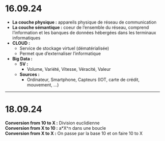 # 16.09.24

- **La couche physique :** appareils physique de réseau de communication
- **La couche sémantique :** coeur de l’ensemble du réseau, comprend l’information et les banques de données hébergées dans les terminaux informatiques
- **CLOUD :**
  - Service de stockage virtuel (dématérialisée)
  - Permet que d’externaliser l’informatique
- **Big Data :**
  - **5V :**
    - Volume, Variété, Vitesse, Véracité, Valeur
  - **Sources :**
    - Ordinateur, Smartphone, Capteurs (IOT, carte de crédit, mouvement, …)

---

# 18.09.24

**Conversion from 10 to X :** Division euclidienne \
**Conversion from X to 10 :** a*X^n dans une boucle \
**Conversion from X to X :** On passe par la base 10 et on faire 10 to X
